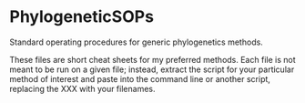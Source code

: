 PhylogeneticSOPs
================

Standard operating procedures for generic phylogenetics methods.

These files are short cheat sheets for my preferred methods. Each file is not meant to be run on a given file; instead, extract the script for your particular method of interest and paste into the command line or another script, replacing the XXX with your filenames.

